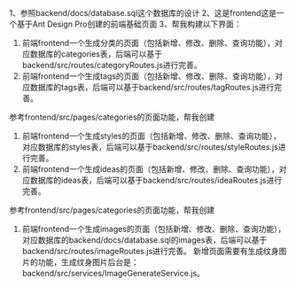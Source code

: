 1、参照backend/docs/database.sql这个数据库的设计
2、这是frontend这是一个基于Ant Design Pro创建的前端基础页面
3、帮我构建以下界面：
1. 前端frontend一个生成分类的页面（包括新增、修改、删除、查询功能），对应数据库的categories表，后端可以基于backend/src/routes/categoryRoutes.js进行完善。
2. 前端frontend一个生成tags的页面（包括新增、修改、删除、查询功能），对应数据库的tags表，后端可以基于backend/src/routes/tagRoutes.js进行完善。

参考frontend/src/pages/categories的页面功能，帮我创建
1. 前端frontend一个生成styles的页面（包括新增、修改、删除、查询功能），对应数据库的styles表，后端可以基于backend/src/routes/styleRoutes.js进行完善。
2. 前端frontend一个生成ideas的页面（包括新增、修改、删除、查询功能），对应数据库的ideas表，后端可以基于backend/src/routes/ideaRoutes.js进行完善。


参考frontend/src/pages/categories的页面功能，帮我创建
1. 前端frontend一个生成images的页面（包括新增、修改、删除、查询功能），对应数据库的backend/docs/database.sql的images表，后端可以基于backend/src/routes/imageRoutes.js进行完善。
新增页面需要有生成纹身图片的功能，生成纹身图片后台是：backend/src/services/ImageGenerateService.js。